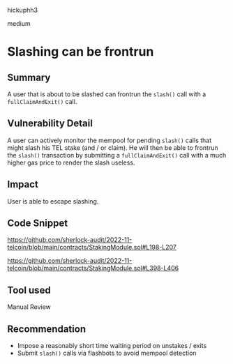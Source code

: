 hickuphh3

medium

# Slashing can be frontrun

## Summary
A user that is about to be slashed can frontrun the `slash()` call with a `fullClaimAndExit()` call.

## Vulnerability Detail
A user can actively monitor the mempool for pending `slash()` calls that might slash his TEL stake (and / or claim). He will then be able to frontrun the `slash()` transaction by submitting a `fullClaimAndExit()` call with a much higher gas price to render the slash useless.

## Impact
User is able to escape slashing. 

## Code Snippet
https://github.com/sherlock-audit/2022-11-telcoin/blob/main/contracts/StakingModule.sol#L198-L207

https://github.com/sherlock-audit/2022-11-telcoin/blob/main/contracts/StakingModule.sol#L398-L406

## Tool used

Manual Review

## Recommendation
- Impose a reasonably short time waiting period on unstakes / exits
- Submit `slash()` calls via flashbots to avoid mempool detection